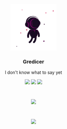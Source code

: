 
<p align="center"><img src="img/animation_200_kytt9y2h.gif" width="150"/>
<h3 align="center"><strong>Gredicer</strong></h3>
<p align="center">I don't know what to say yet</p>

<p align="center"> 
<img src="https://visitor-badge.glitch.me/badge?page_id=gredicer.gredicer"/>
<img src="https://img.shields.io/badge/language-kotlin-orange.svg"/>
<img src="https://img.shields.io/badge/license-Apache-blue"/> 
</p>
<br/>
<p align="center"> <img src="https://github-readme-stats.vercel.app/api?username=Gredicer" /> </p>
<br/>
<p align="center"> <img src="https://github-readme-stats.vercel.app/api/top-langs/?username=Gredicer"/></p>


